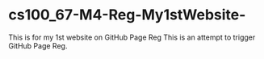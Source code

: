 # cs100_67-M4-Reg-My1stWebsite-
This is for my 1st website on GitHub Page Reg
This is an attempt to trigger GitHub Page Reg.